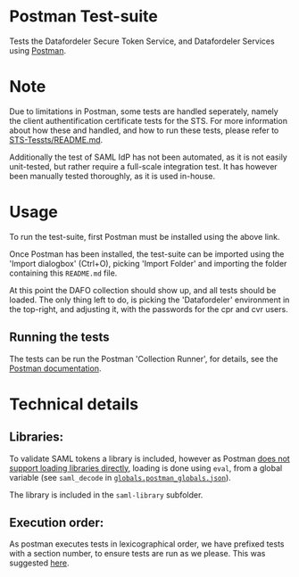 Postman Test-suite
==================

Tests the Datafordeler Secure Token Service, and Datafordeler Services using
[Postman](https://www.getpostman.com/).

# Note
Due to limitations in Postman, some tests are handled seperately, namely the 
client authentification certificate tests for the STS. For more information 
about how these and handled, and how to run these tests, please refer to 
[STS-Tessts/README.md](STS-Tests/README.md).

Additionally the test of SAML IdP has not been automated, as it is not easily
unit-tested, but rather require a full-scale integration test. It has however
been manually tested thoroughly, as it is used in-house.

# Usage
To run the test-suite, first Postman must be installed using the above link.

Once Postman has been installed, the test-suite can be imported using the
'Import dialogbox' (Ctrl+O), picking 'Import Folder' and importing the folder
containing this `README.md` file.

At this point the DAFO collection should show up, and all tests should be
loaded. The only thing left to do, is picking the 'Datafordeler' environment in
the top-right, and adjusting it, with the passwords for the cpr and cvr users.

## Running the tests
The tests can be run the Postman 'Collection Runner', for details, see the
[Postman documentation](https://www.getpostman.com/docs/postman/collection_runs/starting_a_collection_run).

# Technical details

## Libraries:

To validate SAML tokens a library is included, however as Postman
[does not support loading libraries directly](https://github.com/postmanlabs/postman-app-support/issues/1180),
loading is done using `eval`, from a global variable (see `saml_decode` in
[`globals.postman_globals.json`](globals.postman_globals.json)).

The library is included in the `saml-library` subfolder.

## Execution order:

As postman executes tests in lexicographical order, we have prefixed tests with
a section number, to ensure tests are run as we please. This was suggested 
[here](https://stackoverflow.com/questions/43336057/).
